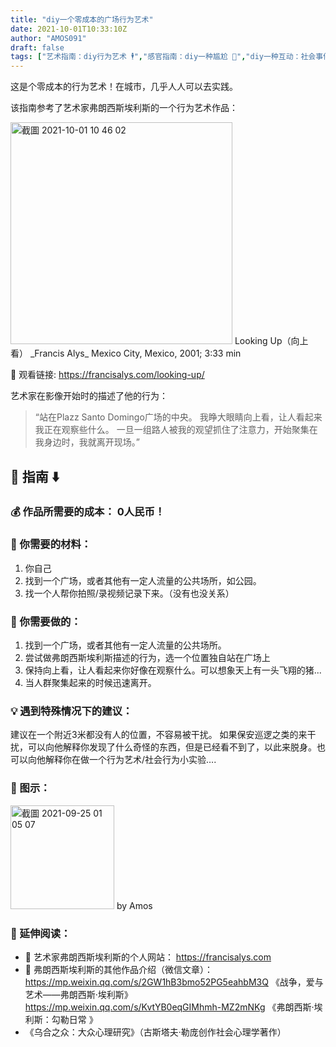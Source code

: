 ```yaml
---
title: "diy一个零成本的广场行为艺术"
date: 2021-10-01T10:33:10Z
author: "AMOS091"
draft: false
tags: ["艺术指南：diy行为艺术 🕴","感官指南：diy一种尴尬 😬","diy一种互动：社会事件","感官指南：diy一种看 👁","经济：diy一个超低成本的创作"]
---
```


这是个零成本的行为艺术！在城市，几乎人人可以去实践。

该指南参考了艺术家弗朗西斯埃利斯的一个行为艺术作品：

<img width="355" alt="截圖 2021-10-01 10 46 02" src="https://user-images.githubusercontent.com/91636953/135603336-49a6d905-6d3c-4f8d-983a-04ecd3b6873b.png">
Looking Up（向上看）
_Francis Alys_
Mexico City, Mexico, 2001; 3:33 min

🔗 观看链接: https://francisalys.com/looking-up/

艺术家在影像开始时的描述了他的行为：
> “站在Plazz Santo Domingo广场的中央。
我睁大眼睛向上看，让人看起来我正在观察些什么。
一旦一组路人被我的观望抓住了注意力，开始聚集在我身边时，我就离开现场。”

## 📖 指南 ⬇️

### 💰 作品所需要的成本： 0人民币！

### 🔧 你需要的材料：
1.    你自己
2.   找到一个广场，或者其他有一定人流量的公共场所，如公园。
3.   找一个人帮你拍照/录视频记录下来。（没有也没关系）

### 🔫 你需要做的：
1.    找到一个广场，或者其他有一定人流量的公共场所。
2.   尝试做弗朗西斯埃利斯描述的行为，选一个位置独自站在广场上
3.   保持向上看，让人看起来你好像在观察什么。可以想象天上有一头飞翔的猪...
4.   当人群聚集起来的时候迅速离开。

### 💡 遇到特殊情况下的建议：
建议在一个附近3米都没有人的位置，不容易被干扰。
如果保安巡逻之类的来干扰，可以向他解释你发现了什么奇怪的东西，但是已经看不到了，以此来脱身。也可以向他解释你在做一个行为艺术/社会行为小实验….

### 🥸 图示：
<img width="166" alt="截圖 2021-09-25 01 05 07" src="https://user-images.githubusercontent.com/91636953/135603470-a9e16754-582b-4ccf-803a-a2cb8eb0785f.png">
by Amos

### 👀 延伸阅读：
- 🔗 艺术家弗朗西斯埃利斯的个人网站： https://francisalys.com
- 🔗 弗朗西斯埃利斯的其他作品介绍（微信文章）：
https://mp.weixin.qq.com/s/2GW1hB3bmo52PG5eahbM3Q   《战争，爱与艺术——弗朗西斯·埃利斯》
https://mp.weixin.qq.com/s/KvtYB0eqGIMhmh-MZ2mNKg    《弗朗西斯·埃利斯：勾勒日常 》
- 《乌合之众：大众心理研究》（古斯塔夫·勒庞创作社会心理学著作） 


